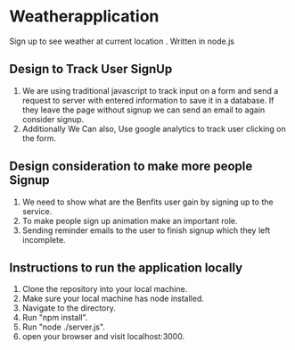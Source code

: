 # Weatherapplication
Sign up to see weather at current location . Written in node.js

## Design to Track User SignUp
1. We are using traditional javascript to track input on a form and send a request to server with entered information to save it in a database. If they leave the page without signup we can send an email to again consider signup.
2. Additionally We Can also, Use google analytics to track user clicking on the form. 


## Design consideration to make more people Signup
1. We need to show what are the Benfits user gain by signing up to the service.
2. To make people sign up animation make an important role.
3. Sending reminder emails to the user to finish signup which they left incomplete. 


## Instructions to run the application locally
1. Clone the repository into your local machine.
2. Make sure your local machine has node installed.
3. Navigate to  the directory.
4. Run "npm install".
5. Run "node ./server.js".
6. open your browser and visit localhost:3000.

